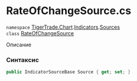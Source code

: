 
# RateOfChangeSource.cs
`namespace` [TigerTrade.Chart](../../../../../TigerTrade.Chart.md).[Indicators](../../../../../TigerTrade.Chart/Indicators.md).[Sources](../../../../../TigerTrade.Chart/Indicators/Sources.md)  
    `class` [RateOfChangeSource](../../RateOfChangeSource.cs.md)

Описание

### Синтаксис
```csharp
public IndicatorSourceBase Source { get; set; }
```
